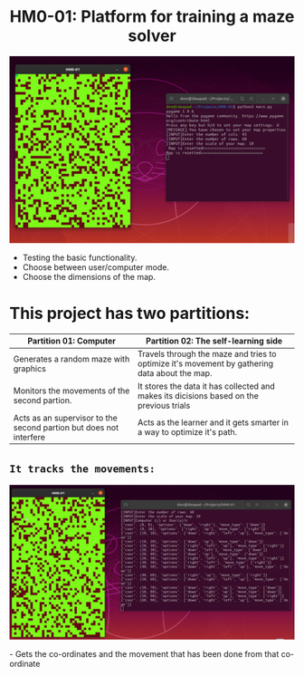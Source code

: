 <h1 align="center">HM0-01: Platform for training a maze solver </h1>

<p align="center">
  <img src="/img/demo00.png" alt="Demo"/>
 </p>
 
- Testing the basic functionality.
- Choose between user/computer mode.
- Choose the dimensions of the map.

# This project has two partitions:
Partition 01: Computer| Partition 02: The **self-learning** side
---------------------------- | ----------------------------
Generates a random maze with graphics | Travels through the maze and tries to optimize it's movement by gathering data about the map.
Monitors the movements of the second partion. | It stores the data it has collected and makes its dicisions based on the previous trials
Acts as an supervisor to the second partion but does not interfere | Acts as the learner and it gets smarter in a way to optimize it's path.

## `It tracks the movements:`
<p align="center">
  <img src="/img/demo.png" alt="Demo" />
</p>
- Gets the co-ordinates and the movement that has been done from that co-ordinate
